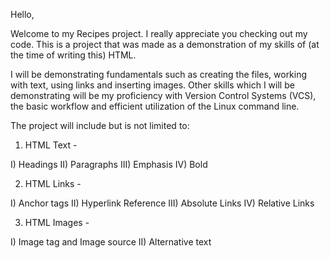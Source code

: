 Hello,

Welcome to my Recipes project. I really appreciate you checking out my code.
This is a project that was made as a demonstration of my skills of (at the time of writing this) HTML.

I will be demonstrating fundamentals such as creating the files, working with text, using links and inserting images. Other skills which I will be demonstrating will be my proficiency with Version Control Systems (VCS), the basic workflow and efficient utilization of the Linux command line.

The project will include but is not limited to:

1) HTML Text - 

I) Headings
II) Paragraphs
III) Emphasis
IV) Bold

2) HTML Links -

I) Anchor tags
II) Hyperlink Reference
III) Absolute Links
IV) Relative Links

3) HTML Images -

I) Image tag and Image source
II) Alternative text

